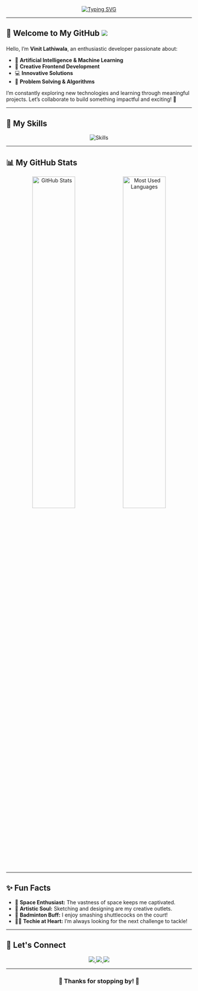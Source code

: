 <div align="center">
 <a href="https://git.io/typing-svg"><img src="https://readme-typing-svg.demolab.com?font=Fira+Code&pause=1000&center=true&width=435&lines=Hi+there!+%F0%9F%91%8B;I'm+Vinit+Lathiwala+%F0%9F%8C%9F;AI+%2526+ML+Explorer+%F0%9F%A4%96;Coding+my+dreams+into+reality+%E2%9C%A8;Welcome+to+my+GitHub+universe!+%F0%9F%9A%80" alt="Typing SVG" /></a>
</div>

---

## <p align="left"> 🌌 **Welcome to My GitHub**       <img src="https://komarev.com/ghpvc/?username=Vinitv38&label=Profile%20views&color=0e75b6&style=flat"/> </p>

Hello, I’m **Vinit Lathiwala**, an enthusiastic developer passionate about:  
- 🌟 **Artificial Intelligence & Machine Learning**  
- 🎨 **Creative Frontend Development**  
- 💻 **Innovative Solutions**  
- 🧠 **Problem Solving & Algorithms**  

I’m constantly exploring new technologies and learning through meaningful projects. Let’s collaborate to build something impactful and exciting! 🚀  

---

## 🌈 **My Skills**  

<div align="center">
  <img src="https://skillicons.dev/icons?i=python,javascript,typescript,html,css,tailwind,nextjs,flask,django,fastapi,tensorflow,java,cpp,git,github,vscode,mysql,opencv,aws,docker,firebase,postman,prisma&theme=dark" alt="Skills" />
</div>

---

## 📊 **My GitHub Stats**  

<div align="center">
  <img src="https://github-readme-stats.vercel.app/api?username=Vinitv38&show_icons=true&theme=tokyonight" alt="GitHub Stats" width="48%" />
  <img src="https://github-readme-stats.vercel.app/api/top-langs/?username=Vinitv38&layout=compact&theme=tokyonight" alt="Most Used Languages" width="48%">
</div>

---

## ✨ **Fun Facts**  

- 🌌 **Space Enthusiast:** The vastness of space keeps me captivated.  
- 🎨 **Artistic Soul:** Sketching and designing are my creative outlets.  
- 🏸 **Badminton Buff:** I enjoy smashing shuttlecocks on the court!  
- 🧑‍💻 **Techie at Heart:** I’m always looking for the next challenge to tackle!

---

## 💬 **Let's Connect**  

<div align="center">
  <a href="mailto:vinitlathiwalav38@gmail.com">
    <img src="https://img.shields.io/badge/Email-D14836?style=for-the-badge&logo=gmail&logoColor=white" />
  </a>
  <a href="https://www.linkedin.com/in/vinit-lathiwala/">
    <img src="https://img.shields.io/badge/LinkedIn-0077B5?style=for-the-badge&logo=linkedin&logoColor=white" />
  </a>
  <a href="https://github.com/Vinitv38">
    <img src="https://img.shields.io/badge/GitHub-100000?style=for-the-badge&logo=github&logoColor=white" />
  </a>
</div>

---

<div align="center">
  <h3>🌟 Thanks for stopping by! 🌟</h3>
<!--   <img src="https://media.giphy.com/media/jRf5fsn8G6YaogAWxn/giphy.gif" alt="Coding Animation" width="400px" />
  <p>⭐️ Feel free to explore my repositories and star what you like! ⭐️</p> -->
</div>
